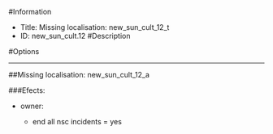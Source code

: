 #Information
 - Title: Missing localisation: new_sun_cult_12_t
 - ID: new_sun_cult.12
#Description

#Options

___
##Missing localisation: new_sun_cult_12_a

###Efects:<ul><li>owner:</li><ul><li>end all nsc incidents = yes</li></ul></ul>
